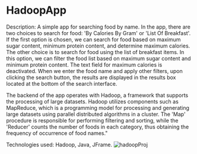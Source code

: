 # HadoopApp

Description: A simple app for searching food by name. In the app, there are two choices to search for food: 'By Calories By Gram' or 'List Of Breakfast'. If the first option is chosen, we can search for food based on maximum sugar content, minimum protein content, and determine maximum calories.
The other choice is to search for food using the list of breakfast items.
In this option, we can filter the food list based on maximum sugar content and minimum protein content. The text field for maximum calories
is deactivated. When we enter the food name and apply other filters, upon clicking the search button, the results are displayed in the results box located at the bottom of the search interface.

The backend of the app operates with Hadoop, a framework that supports the processing of large datasets. Hadoop utilizes components such as MapReduce, which is a programming model for processing and generating large datasets using parallel distributed algorithms in a cluster. The 'Map' procedure is responsible for performing filtering and sorting, while the 'Reducer' counts the number of foods in each category, thus obtaining the frequency of occurrence of food names."

Technologies used: Hadoop, Java, JFrame.
![hadoopProj](https://github.com/EvgeniyKrastev/HadoopApp/assets/65820929/310219b9-167d-4690-a8b0-d741c6431490)
